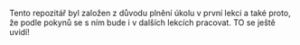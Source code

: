 Tento repozitář byl založen z důvodu plnění úkolu v první lekci a také proto, že podle pokynů se s ním bude i v dalších lekcích pracovat.
TO se ještě uvidí!
